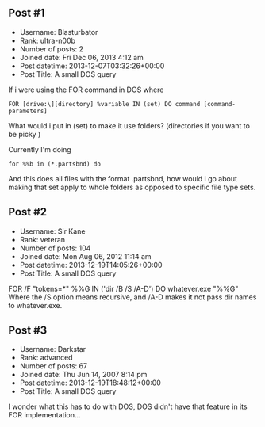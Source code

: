 ## Post #1
- Username: Blasturbator
- Rank: ultra-n00b
- Number of posts: 2
- Joined date: Fri Dec 06, 2013 4:12 am
- Post datetime: 2013-12-07T03:32:26+00:00
- Post Title: A small DOS query

If i were using the FOR command in DOS where 

```
FOR [drive:\][directory] %variable IN (set) DO command [command-parameters]
```

What would i put in (set) to make it use folders? (directories if you want to be picky )

Currently I'm doing 

```
for %%b in (*.partsbnd) do
```

And this does all files with the format .partsbnd, how would i go about making that set apply to whole folders as opposed to specific file type sets.
## Post #2
- Username: Sir Kane
- Rank: veteran
- Number of posts: 104
- Joined date: Mon Aug 06, 2012 11:14 am
- Post datetime: 2013-12-19T14:05:26+00:00
- Post Title: A small DOS query

FOR /F "tokens=*" %%G IN ('dir /B /S /A-D') DO whatever.exe "%%G"
Where the /S option means recursive, and /A-D makes it not pass dir names to whatever.exe.
## Post #3
- Username: Darkstar
- Rank: advanced
- Number of posts: 67
- Joined date: Thu Jun 14, 2007 8:14 pm
- Post datetime: 2013-12-19T18:48:12+00:00
- Post Title: A small DOS query

I wonder what this has to do with DOS, DOS didn't have that feature in its FOR implementation...
